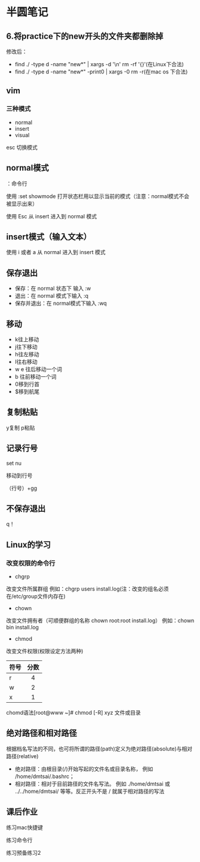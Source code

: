 # 半圆笔记
## 6.将practice下的new开头的文件夹都删除掉
修改后：

* find ./ -type d -name "new*" | xargs -d '\n' rm -rf '{}'(在Linux下合法)
* find ./ -type d -name "new*" -print0 | xargs -0 rm -r(在mac os 下合法)

## vim
### 三种模式
* normal
* insert
* visual

esc 切换模式
## normal模式
：命令行

使用 :set showmode 打开状态栏用以显示当前的模式（注意：normal模式不会被显示出来）

使用 Esc 从 insert 进入到 normal 模式
## insert模式（输入文本）

使用 i 或者 a 从 normal 进入到 insert 模式

## 保存退出
* 保存：在 normal 状态下 输入 :w
* 退出：在 normal 模式下输入 :q
* 保存并退出：在 normal模式下输入 :wq

## 移动
* k往上移动
* j往下移动
* h往左移动
* l往右移动
* w e 往后移动一个词
* b 往前移动一个词
* 0移到行首
* $移到航尾

## 复制粘贴
y复制
p粘贴

## 记录行号
set nu

移动到行号

（行号）+gg

## 不保存退出
q！ 

## Linux的学习
### 改变权限的命令行
* chgrp

改变文件所属群组 例如：chgrp users install.log(注：改变的组名必须在/etc/group文件内存在)
* chown

改变文件拥有者（可顺便群组的名称 chown root:root install.log） 例如：chown bin install.log

* chmod

改变文件权限(权限设定方法两种)

 符号|分数|
---|:--:|
r|4|
w|2|
x|1|

chomd语法[root@www ~]# chmod [-R] xyz 文件或目录
## 绝对路径和相对路径
 根据档名写法的不同，也可将所谓的路径(path)定义为绝对路径(absolute)与相对路径(relative)
* 绝对路径：由根目录(/)开始写起的文件名或目录名称， 例如 /home/dmtsai/.bashrc；
* 相对路径：相对于目前路径的文件名写法。 例如 ./home/dmtsai 或 ../../home/dmtsai/ 等等。反正开头不是 / 就属于相对路径的写法

## 课后作业
练习mac快捷键

练习命令行

练习预备练习2